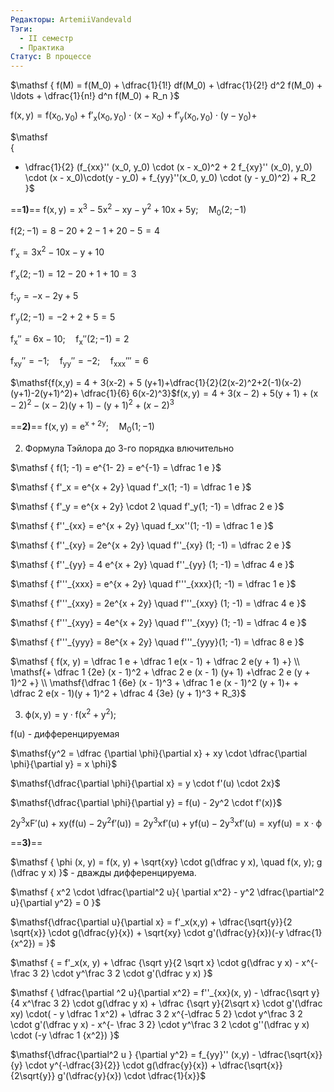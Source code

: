 ```yaml
---
Редакторы: ArtemiiVandevald
Тэги:
  - II семестр
  - Практика
Статус: В процессе
---
```

$\mathsf  
{  
f(M) = f(M_0) + \dfrac{1}{1!} df(M_0) + \dfrac{1}{2!} d^2 f(M_0) + \ldots + \dfrac{1}{n!} d^n f(M_0) + R_n  
}$

$\mathsf  
{  
f(x, y) = f(x_0, y_0) + f'_x ( x_0, y_0) \cdot (x - x_0) + f'_y (x_0, y_0) \cdot (y - y_0) +  
}$

$\mathsf  
{  
+ \dfrac{1}{2} (f_{xx}'' (x_0, y_0) \cdot (x - x_0)^2 + 2 f_{xy}'' (x_0), y_0) \cdot (x - x_0)\cdot(y - y_0) + f_{yy}''(x_0, y_0) \cdot (y - y_0)^2) + R_2  
}$

==**1)**== $\mathsf{f(x,y) =x^3 -5x^2-xy-y^2 + 10 x + 5y; \quad M_0(2;-1)}$

  

$\mathsf{f(2;-1) = 8 - 20 + 2 - 1 + 20 -5 = 4}$

$\mathsf{f'_x = 3x^2 -10x - y + 10}$

$\mathsf{f'_x(2;-1) = 12-20 +1+10 = 3}$

$\mathsf{f;_y = -x -2y + 5}$

$\mathsf{f'_y(2;-1)= -2 + 2 + 5 = 5}$

$\mathsf{f_{x}'' = 6x-10; \quad f_{x}''(2;-1) = 2}$

$\mathsf{f_{xy}'' = - 1; \quad f_{yy}'' = -2; \quad f_{xxx}''' = 6 }$

  

$\mathsf{f(x,y) = 4 + 3(x-2) + 5 (y+1)+\dfrac{1}{2}(2(x-2)^2+2(-1)(x-2)(y+1)-2(y+1)^2)+ \dfrac{1}{6} 6(x-2)^3}$$\mathsf{f(x,y) = 4 + 3(x-2) +5(y+1)+(x-2)^2- (x-2)(y+1)-(y+1)^2}+(x-2)^3$

  

==**2)**== $\mathsf  
{  
f(x, y) = e^{x + 2y}; \quad M_0(1; -1)  
}$

  

2) Формула Тэйлора до 3-го порядка влючительно

$\mathsf  
{  
f(1; -1) = e^{1- 2} = e^{-1} = \dfrac 1 e  
}$

$\mathsf  
{  
f'_x = e^{x + 2y} \quad f'_x(1; -1) = \dfrac 1 e  
}$

$\mathsf  
{  
f'_y = e^{x + 2y} \cdot 2 \quad f'_y(1; -1) = \dfrac 2 e  
}$

$\mathsf  
{  
f''_{xx} = e^{x + 2y} \quad f_xx''(1; -1) = \dfrac 1 e  
}$

$\mathsf  
{  
f''_{xy} = 2e^{x + 2y} \quad f''_{xy} (1; -1) = \dfrac 2 e  
}$

  

$\mathsf  
{  
f''_{yy} = 4 e^{x + 2y} \quad f''_{yy} (1; -1) = \dfrac 4 e  
}$

$\mathsf  
{  
f'''_{xxx} = e^{x + 2y} \quad f'''_{xxx}(1; -1) = \dfrac 1 e  
}$

$\mathsf  
{  
f'''_{xxy} = 2e^{x + 2y} \quad f'''_{xxy} (1; -1) = \dfrac 4 e  
}$

$\mathsf  
{  
f'''_{xyy} = 4e^{x + 2y} \quad f'''_{xyy} (1; -1) = \dfrac 4 e  
}$

$\mathsf  
{  
f'''_{yyy} = 8e^{x + 2y} \quad f'''_{yyy}(1; -1) = \dfrac 8 e  
}$

$\mathsf  
{  
f(x, y) = \dfrac 1 e + \dfrac 1 e(x - 1) + \dfrac 2 e(y + 1) +} \\  
\mathsf{+ \dfrac 1 {2e} (x - 1)^2 + \dfrac 2 e (x - 1) (y+ 1) +\dfrac 2 e (y + 1)^2 +} \\  
\mathsf{\dfrac 1 {6e} (x - 1)^3 + \dfrac 1 e (x - 1)^2 (y + 1)+ + \dfrac 2 e(x - 1)(y + 1)^2 + \dfrac 4 {3e} (y + 1)^3 + R_3}$

  

3) $\mathsf{\phi(x,y) = y \cdot f(x^2+y^2); }$

$\mathsf{f(u)}$ - дифференцируемая

$\mathsf{y^2 = \dfrac {\partial \phi}{\partial x} + xy \cdot \dfrac{\partial \phi}{\partial y} = x \phi}$

$\mathsf{\dfrac{\partial \phi}{\partial x} = y \cdot f'(u) \cdot 2x}$

$\mathsf{\dfrac{\partial \phi}{\partial y} = f(u) - 2y^2 \cdot f'(x)}$

$\mathsf{2y^3x F'(u) + xy (f(u) - 2y^2 f'(u)) = 2y^3 x f'(u) + y f(u) - 2y^3 x f'(u) = xy f(u) = x \cdot \phi}$

  

  

==**3)**==

$\mathsf  
{  
\phi (x, y) = f(x, y) + \sqrt{xy} \cdot g(\dfrac y x), \quad f(x, y); g (\dfrac y x)  
}$ - дважды дифференцируема.

$\mathsf  
{  
x^2 \cdot \dfrac{\partial^2 u}{ \partial x^2} - y^2 \dfrac{\partial^2 u}{\partial y^2} = 0  
}$

$\mathsf{\dfrac{\partial u}{\partial x} = f'_x(x,y) + \dfrac{\sqrt{y}}{2 \sqrt{x}} \cdot g(\dfrac{y}{x}) + \sqrt{xy} \cdot g'(\dfrac{y}{x})(-y \dfrac{1}{x^2}) =  
}$

$\mathsf  
{  
= f'_x(x, y) + \dfrac {\sqrt y}{2 \sqrt x} \cdot g(\dfrac y x) - x^{- \frac 3 2} \cdot y^\frac 3 2 \cdot g'(\dfrac y x)  
}$

$\mathsf  
{  
\dfrac{\partial ^2 u}{\partial x^2} = f''_{xx}(x, y) - \dfrac{\sqrt y}{4 x^\frac 3 2} \cdot g(\dfrac y x) + \dfrac {\sqrt y}{2\sqrt x} \cdot g'(\dfrac xy) \cdot( - y \dfrac 1 x^2) + \dfrac 3 2 x^{-\dfrac 5 2} \cdot y^\frac 3 2 \cdot g'(\dfrac y x) - x^{- \frac 3 2} \cdot y^\frac 3 2 \cdot g''(\dfrac y x) \cdot (-y \dfrac 1 {x^2})  
}$

  

  

$\mathsf{\dfrac{\partial^2 u } {\partial y^2} = f_{yy}'' (x,y) - \dfrac{\sqrt{x}}{y} \cdot y^{-\dfrac{3}{2}} \cdot g(\dfrac{y}{x}) + \dfrac{\sqrt{x}}{2\sqrt{y}} g'(\dfrac{y}{x}) \cdot \dfrac{1}{x}}$